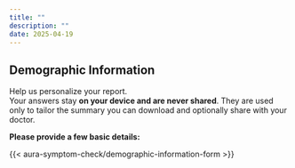 ```yaml
---
title: ""
description: ""
date: 2025-04-19
---
```



## Demographic Information

Help us personalize your report.    
Your answers stay **on your device and are never shared**. They are used only to tailor the summary you can download and optionally share with your doctor.

**Please provide a few basic details:**


<link rel="stylesheet" href="/css/symptom-check.css">

{{< aura-symptom-check/demographic-information-form >}}

<script src="/js/aura-symptom-check/demographic-information.js"></script>
